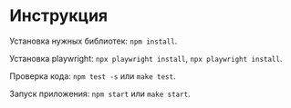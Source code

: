 # Инструкция

Установка нужных библиотек: `npm install`.

Установка playwright: `npx playwright install`, `npx playwright install`.

Проверка кода: `npm test -s` или `make test`.

Запуск приложения: `npm start` или `make start`.
